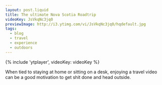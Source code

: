 ```yaml
---
layout: post.liquid
title: The ultimate Nova Scotia Roadtrip
videoKey: JsVkqNc3jq0
previewImage: http://i3.ytimg.com/vi/JsVkqNc3jq0/hqdefault.jpg
tags:
  - blog
  - travel
  - experience
  - outdoors
---
```


{% include 'ytplayer', videoKey: videoKey %}

When tied to staying at home or sitting on a desk, enjoying a travel video can be a good motivation to get shit done and head outside.
